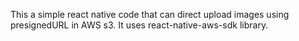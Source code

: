 This a simple react native code that can direct upload images using presignedURL in AWS s3. It uses react-native-aws-sdk library.
